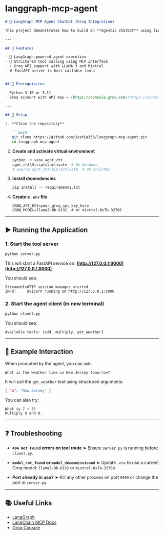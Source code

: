 # langgraph-mcp-agent

```markdown
# 🧠 LangGraph MCP Agent Chatbot (Groq Integration)

This project demonstrates how to build an **agentic chatbot** using [LangGraph](https://github.com/langchain-ai/langgraph), [LangChain MCP Tools](https://github.com/langchain-ai/langchain/tree/main/libs/langchain-mcp), and the **Groq API** for ultra-fast LLM inference. It supports structured tool usage via LangChain's MCP adapter interface.

---

## 🚀 Features

- 🤖 LangGraph-powered agent execution
- 🧰 Structured tool calling using MCP interface
- ⚡ Groq API support with LLaMA 3 and Mixtral
- 🌐 FastAPI server to host callable tools


## 🧩 Prerequisites

- Python 3.10 or 3.11
- Groq account with API Key → [https://console.groq.com](https://console.groq.com)

---

## 🔧 Setup

1. **Clone the repository**

   ```bash
   git clone https://github.com/jashia333/langgraph-mcp-agent.git
   cd langgraph-mcp-agent
````

2. **Create and activate virtual environment**

   ```bash
   python -m venv agnt_cht
   agnt_cht\Scripts\activate  # On Windows
   # source agnt_cht/bin/activate  # On Unix/Mac
   ```

3. **Install dependencies**

   ```bash
   pip install -r requirements.txt
   ```

4. **Create a `.env` file**

   ```env
   GROQ_API_KEY=your_groq_api_key_here
   GROQ_MODEL=llama3-8b-8192  # or mixtral-8x7b-32768
   ```

---

## ▶️ Running the Application

### 1. Start the tool server

```bash
python server.py
```

This will start a FastAPI service on:
**[http://127.0.0.1:8000](http://127.0.0.1:8000)**

You should see:

```
StreamableHTTP session manager started
INFO:     Uvicorn running on http://127.0.0.1:8000
```

### 2. Start the agent client (in new terminal)

```bash
python client.py
```

You should see:

```
Available tools: [add, multiply, get_weather]
```

---

## 🧪 Example Interaction

When prompted by the agent, you can ask:

```
What is the weather like in New Jersey tomorrow?
```

It will call the `get_weather` tool using structured arguments:

```json
{ "a": "New Jersey" }
```

You can also try:

```
What is 7 + 3?
Multiply 8 and 9.
```

---

## ❓ Troubleshooting

* **`404 Not Found` errors on tool route**
  ➤ Ensure `server.py` is running before `client.py`.

* **`model_not_found` or `model_decommissioned`**
  ➤ Update `.env` to use a current Groq model:
  `llama3-8b-8192` or `mixtral-8x7b-32768`

* **Port already in use?**
  ➤ Kill any other process on port `8000` or change the port in `server.py`.

---

## 📚 Useful Links

* [LangGraph](https://docs.langgraph.ai)
* [LangChain MCP Docs](https://github.com/langchain-ai/langchain/tree/main/libs/langchain-mcp)
* [Groq Console](https://console.groq.com/docs)



